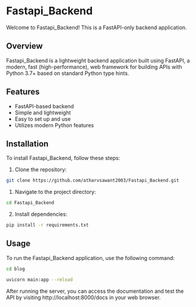 # Fastapi_Backend

Welcome to Fastapi_Backend! This is a FastAPI-only backend application.

## Overview

Fastapi_Backend is a lightweight backend application built using FastAPI, a modern, fast (high-performance), web framework for building APIs with Python 3.7+ based on standard Python type hints.

## Features

- FastAPI-based backend
- Simple and lightweight
- Easy to set up and use
- Utilizes modern Python features

## Installation

To install Fastapi_Backend, follow these steps:

1. Clone the repository:

```bash
git clone https://github.com/atharvsawant2003/Fastapi_Backend.git
 ```
1. Navigate to the project directory:
```bash
cd Fastapi_Backend
 ```

2. Install dependencies:
```bash
pip install -r requirements.txt
 ```


## Usage
To run the Fastapi_Backend application, use the following command:

```bash
cd blog
 ```

```bash
uvicorn main:app --reload
 ```

After running the server, you can access the documentation and test the API by visiting http://localhost:8000/docs in your web browser.
